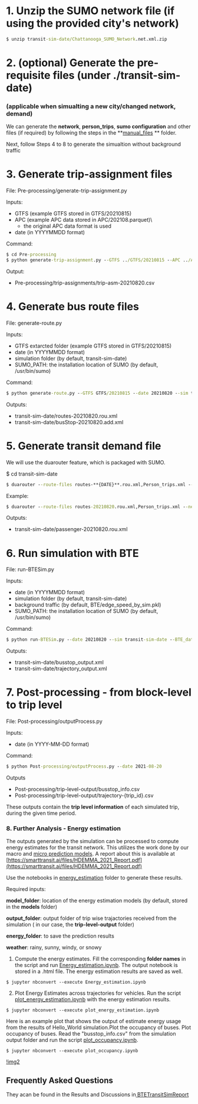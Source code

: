 # 1. Unzip the SUMO network file (if using the provided city's network)

```bat
$ unzip transit-sim-date/Chattanooga_SUMO_Network.net.xml.zip
```

# 2. (optional) Generate the pre-requisite files (under ./transit-sim-date)

### (applicable when simualting a new city/changed network, demand)

We can generate the **network**, **person_trips**, **sumo configuration** and other files (if required) by following the steps in the **[manual_files](manual_files) ** folder.

Next, follow Steps 4 to 8 to generate the simualtion without background traffic

# 3. Generate trip-assignment files

File: Pre-processing/generate-trip-assignment.py

Inputs:

- GTFS (example GTFS stored in GTFS/20210815)
- APC (example APC data stored in APC/202108.parquet)\
  - the original APC data format is used
- date (in YYYYMMDD format)

Command:

```bat
$ cd Pre-processing
$ python generate-trip-assignment.py --GTFS ../GTFS/20210815 --APC ../APC/202108.parquet --date 20210820
```

Output:

- Pre-processing/trip-assignments/trip-asm-20210820.csv

# 4. Generate bus route files

File: generate-route.py

Inputs:

- GTFS extarcted folder (example GTFS stored in GTFS/20210815)
- date (in YYYYMMDD format)
- simulation folder (by default, transit-sim-date)
- SUMO_PATH: the installation location of SUMO (by default, /usr/bin/sumo)

Command:

```bat
$ python generate-route.py --GTFS GTFS/20210815 --date 20210820 --sim transit-sim-date --SUMO_PATH /usr/bin/sumo
```

Outputs:

- transit-sim-date/routes-20210820.rou.xml
- transit-sim-date/busStop-20210820.add.xml

# 5. Generate transit demand file

We will use the duarouter feature, which is packaged with SUMO.

$ cd transit-sim-date

```bat
$ duarouter --route-files routes-**{DATE}**.rou.xml,Person_trips.xml --net-file Chattanooga_SUMO_Network.net.xml --unsorted-input --additional-files busStop-**{DATE}**.add.xml,parking.add.xml  --output-file passenger-**{DATE}**.rou.xml --ignore-errors
```

Example:

```bat
$ duarouter --route-files routes-20210820.rou.xml,Person_trips.xml --net-file Chattanooga_SUMO_Network.net.xml --unsorted-input --additional-files busStop-20210820.add.xml,parking.add.xml  --output-file passenger-20210820.rou.xml --ignore-errors
```

Outputs:

- transit-sim-date/passenger-20210820.rou.xml

# 6. Run simulation with BTE

File: run-BTESim.py

Inputs:

- date (in YYYYMMDD format)
- simulation folder (by default, transit-sim-date)
- background traffic (by default, BTE/edge_speed_by_sim.pkl)
- SUMO_PATH: the installation location of SUMO (by default, /usr/bin/sumo)

Command:

```bat
$ python run-BTESim.py --date 20210820 --sim transit-sim-date --BTE_data BTE/edge_speed_by_sim.pkl --SUMO_PATH /usr/bin/sumo
```

Outputs:

- transit-sim-date/busstop_output.xml
- transit-sim-date/trajectory_output.xml

# 7. Post-processing - from block-level to trip level

File: Post-processing/outputProcess.py

Inputs:

- date (in YYYY-MM-DD format)

Command:

```bat
$ python Post-processing/outputProcess.py --date 2021-08-20
```

Outputs

- Post-processing/trip-level-output/busstop_info.csv
- Post-processing/trip-level-output/trajectory-{trip_id}.csv

These outputs contain the **trip level information** of each simulated trip, during the given time period.

### 8. Further Analysis - Energy estimation

The outputs generated by the simulation can be processed to compute energy estimates for the transit network. This utilizes the work done by our macro and [micro prediction models](https://github.com/smarttransit-ai/micro-energy-prediction). A report about this is available at [https://smarttransit.ai/files/HDEMMA_2021_Report.pdf](https://smarttransit.ai/files/HDEMMA_2021_Report.pdf)

Use the notebooks in [energy_estimation](energy_estimation) folder to generate these results.

Required inputs:

**model_folder**: location of the energy estimation models (by default, stored in the **models** folder)

**output_folder**: output folder of trip wise trajactories received from the simulation ( in our case, the **trip-level-output** folder)

**energy_folder**: to save the prediction results

**weather**: rainy, sunny, windy, or snowy

1. Compute the energy estimates. Fill the corresponding **folder names** in the script and run [Energy_estimation.ipynb](energy_estimation/Energy_estimation.ipynb). The output notebook is stored in a .html file. The energy estimation results are saved as well.

```
$ jupyter nbconvert --execute Energy_estimation.ipynb
```

2. Plot Energy Estimates across trajectories for vehicles. Run the script [plot_energy_estimation.ipynb](energy_estimation/plot_energy_estimation.ipynb) with the energy estimation results.

```
$ jupyter nbconvert --execute plot_energy_estimation.ipynb
```

Here is an example plot that shows the output of estimate energy usage from the results of Hello_World simulation.Plot the occupancy of buses. Plot occupancy of buses. Read the "busstop_info.csv" from the simulation output folder and run the script [plot_occupancy.ipynb](manual_files/output/visulization%20example/plot_occupancy.ipynb). 

```
$ jupyter nbconvert --execute plot_occupancy.ipynb
```

[!img2](..\resources\hello_world_plot.PNG)

## Frequently Asked Questions

They acan be found in the Results and Discussions in[ BTETransitSimReport](..\docs\BTETransitSimReport.pdf)
